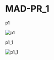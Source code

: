 # MAD-PR_1
p1

![p1](https://user-images.githubusercontent.com/110708716/185555811-32ab1346-6070-4b10-b585-8bdcb681b47f.png)

p1_1

![p1_1](https://user-images.githubusercontent.com/110708716/185556469-30a8baca-bd35-4f92-8ab0-822548451731.png)
